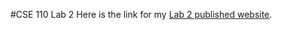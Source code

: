 #CSE 110 Lab 2
Here is the link for my [Lab 2 published website](https://thanhtong010.github.io/Lab2/).
